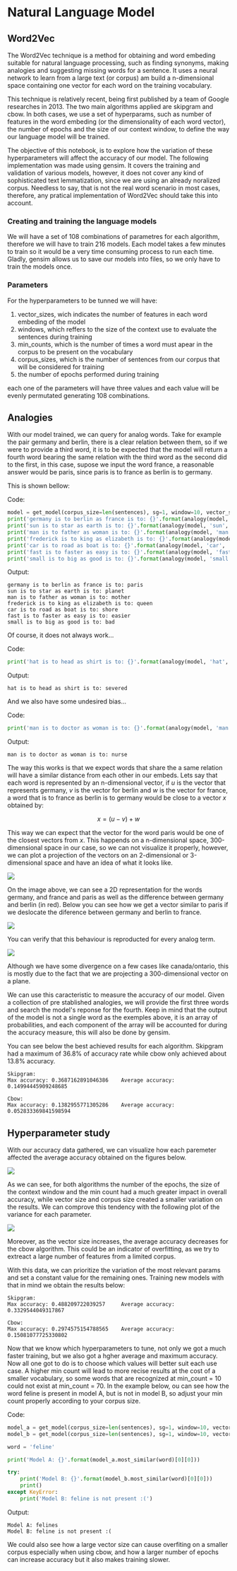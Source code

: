 # Natural Language Model

## Word2Vec

The Word2Vec technique is a method for obtaining and word embeding suitable for natural language processing, such as finding synonyms, making analogies and suggesting missing words for a sentence. It uses a neural network to learn from a large text (or corpus) am build a n-dimensional space containing one vector for each word on the training vocabulary.

This technique is relatively recent, being first published by a team of Google researches in 2013. The two main algorithms applied are skipgram and cbow. In both cases, we use a set of hyperparams, such as number of features in the word embeding (or the dimensionality of each word vector), the number of epochs and the size of our context window, to define the way our language model will be trained.

The objective of this notebook, is to explore how the variation of these hyperparameters will affect the accuracy of our model. The following implementation was made using gensim. It covers the training and validation of various models, however, it does not cover any kind of sophisticated text lemmatization, since we are using an already noralized corpus. Needless to say, that is not the real word scenario in most cases, therefore, any pratical implementation of Word2Vec should take this into account.

### Creating and training the language models

We will have a set of 108 combinations of parametres for each algorithm, therefore we will have to train 216 models. Each model takes a few minutes to train so it would be a very time consuming process to run each time. Gladly, gensim allows us to save our models into files, so we only have to train the models once.

### Parameters

For the hyperparameters to be tunned we will have:

1. vector_sizes, wich indicates the number of features in each word embeding of the model
2. windows, which reffers to the size of the context use to evaluate the sentences during training
3. min_counts, which is the number of times a word must apear in the corpus to be present on the vocabulary
4. corpus_sizes, which is the number of sentences from our corpus that will be considered for training
5. the number of epochs performed during training

each one of the parameters will have three values and each value will be evenly permutated generating 108 combinations.

## Analogies
With our model trained, we can query for analog words. Take for example the pair germany and berlin, there is a clear relation between them, so if we were to provide a third word, it is to be expected that the model will return a fourth word bearing the same relation with the third word as the second did to the first, in this case, supose we input the word france, a reasonable answer would be paris, since paris is to france as berlin is to germany.

This is shown bellow:

Code:
```python
model = get_model(corpus_size=len(sentences), sg=1, window=10, vector_size=300, epochs=30, min_count=10)
print('germany is to berlin as france is to: {}'.format(analogy(model, 'germany', 'berlin', 'france')))
print('sun is to star as earth is to: {}'.format(analogy(model, 'sun', 'star', 'earth')))
print('man is to father as woman is to: {}'.format(analogy(model, 'man', 'father', 'woman')))
print('frederick is to king as elizabeth is to: {}'.format(analogy(model, 'frederick', 'king', 'elizabeth')))
print('car is to road as boat is to: {}'.format(analogy(model, 'car', 'road', 'boat')))
print('fast is to faster as easy is to: {}'.format(analogy(model, 'fast', 'faster', 'easy')))
print('small is to big as good is to: {}'.format(analogy(model, 'small', 'big', 'good')))
```
Output:
```
germany is to berlin as france is to: paris
sun is to star as earth is to: planet
man is to father as woman is to: mother
frederick is to king as elizabeth is to: queen
car is to road as boat is to: shore
fast is to faster as easy is to: easier
small is to big as good is to: bad
```

Of course, it does not always work...

Code:
```python
print('hat is to head as shirt is to: {}'.format(analogy(model, 'hat', 'head', 'shirt')))
```

Output:

```
hat is to head as shirt is to: severed
```

And we also have some undesired bias...

Code:
```python
print('man is to doctor as woman is to: {}'.format(analogy(model, 'man', 'doctor', 'woman')))
```

Output:
```
man is to doctor as woman is to: nurse
```

The way this works is that we expect words that share the a same relation will have a similar distance from each other in our embeds. Lets say that each word is represented by an n-dimensional vector, if $u$ is the vector that represents germany, $v$ is the vector for berlin and $w$ is the vector for france, a word that is to france as berlin is to germany would be close to a vector $x$ obtained by:

$$
x = (u - v) + w
$$

This way we can expect that the vector for the word paris would be one of the closest vectors from $x$. This happends on a n-dimensional space, 300-dimensional space in our case, so we can not visualize it properly, however, we can plot a projection of the vectors on an 2-dimensional or 3-dimensional space and have an idea of what it looks like.

![](assets/analogy-chart-0.png)

On the image above, we can see a 2D representation for the words germany, and france and paris as well as the difference between germany and berlin (in red). Below you can see how we get a vector similar to paris if we deslocate the diference between germany and berlin to france.

![](assets/analogy-chart-1.png)

You can verify that this behaviour is reproducted for every analog term.

![](assets/analogies.png)

Although we have some divergence on a few cases like canada/ontario, this is mostly due to the fact that we are projecting a 300-dimensional vector on a plane.

We can use this caracteristic to measure the accuracy of our model. Given a collection of pre stablished analogies, we will provide the first three words and search the model's reponse for the fourth. Keep in mind that the output of the model is not a single word as the exemples above, it is an array of probabilities, and each component of the array will be accounted for during the accuracy measure, this will also be done by gensim.

You can see below the best achieved results for each algorithm. Skipgram had a maximum of 36.8% of accuracy rate while cbow only achieved about 13.8% accuracy.

```
Skipgram:
Max accuracy: 0.3687162891046386	Average accuracy: 0.14994445909248685

Cbow:
Max accuracy: 0.1382955771305286	Average accuracy: 0.052833369841598594
```

## Hyperparameter study

With our accuracy data gathered, we can visualize how each paremeter affected the average accuracy obtained on the figures below.

![](assets/hyperparameter-influence.png)

As we can see, for both algorithms the number of the epochs, the size of the context window and the min count had a much greater impact in overall accuracy, while vector size and corpus size created a smaller variation on the results. We can comprove this tendency with the following plot of the variance for each parameter.

![](assets/hyperparameter-variance.png)

Moreover, as the vector size increases, the average accuracy decreases for the cbow algorithm. This could be an indicator of overfitting, as we try to extreact a large number of features from a limited corpus.

With this data, we can prioritize the variation of the most relevant params and set a constant value for the remaining ones. Training new models with that in mind we obtain the results below:

```
Skipgram:
Max accuracy: 0.488209722039257 	Average accuracy: 0.3329544049317867

Cbow:
Max accuracy: 0.2974575154788565	Average accuracy: 0.15081077725330802
```

Now that we know which hyperparameters to tune, not only we got a much faster training, but we also got a hgher average and maximum accuracy. Now all one got to do is to choose which values will better suit each use case. A higher min count will lead to more recise results at the cost of a smaller vocabulary, so some words that are recognized at min_count = 10 could not exist at min_count = 70. In the example below, ou can see how the word feline is present in model A, but is not in model B, so adjust your min count properly according to your corpus size.

Code:
```python
model_a = get_model(corpus_size=len(sentences), sg=1, window=10, vector_size=100, epochs=10, min_count=10)
model_b = get_model(corpus_size=len(sentences), sg=1, window=10, vector_size=100, epochs=10, min_count=70)

word = 'feline'

print('Model A: {}'.format(model_a.most_similar(word)[0][0]))

try:
    print('Model B: {}'.format(model_b.most_similar(word)[0][0]))
    print()
except KeyError:
    print('Model B: feline is not present :(')
```

Output:
```
Model A: felines
Model B: feline is not present :(
```
We could also see how a large vector size can cause overfiting on a smaller corpus especially when using cbow, and how a larger number of epochs can increase accuracy but it also makes training slower.